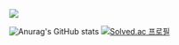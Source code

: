 <img src="https://capsule-render.vercel.app/api?type=waving&color=timeAuto&height=200&section=header&text=UihwanLee&fontSize=50" />


![Anurag's GitHub stats](https://github-readme-stats.vercel.app/api?username=UihwanLee&theme=react&show_icons=true) [![Solved.ac 프로필](http://mazassumnida.wtf/api/v2/generate_badge?boj=luh5063014)](https://solved.ac/luh5063014)


<!--
**UihwanLee/UihwanLee** is a ✨ _special_ ✨ repository because its `README.md` (this file) appears on your GitHub profile.

Here are some ideas to get you started:

- 🔭 I’m currently working on ...
- 🌱 I’m currently learning ...
- 👯 I’m looking to collaborate on ...
- 🤔 I’m looking for help with ...
- 💬 Ask me about ...
- 📫 How to reach me: ...
- 😄 Pronouns: ...
- ⚡ Fun fact: ...
-->
